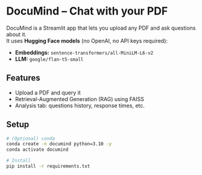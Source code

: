 # DocuMind – Chat with your PDF 

DocuMind is a Streamlit app that lets you upload any PDF and ask questions about it.  
It uses **Hugging Face models** (no OpenAI, no API keys required):

- **Embeddings:** `sentence-transformers/all-MiniLM-L6-v2`
- **LLM:** `google/flan-t5-small`

## Features
- Upload a PDF and query it
- Retrieval-Augmented Generation (RAG) using FAISS
- Analysis tab: questions history, response times, etc.

## Setup

```bash
# (Optional) conda
conda create -n documind python=3.10 -y
conda activate documind

# Install
pip install -r requirements.txt
